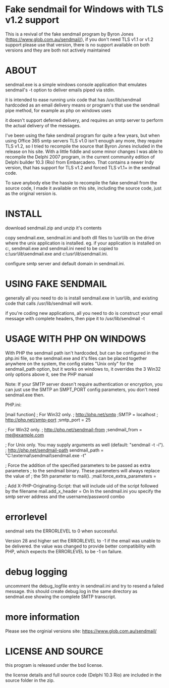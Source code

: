 # Fake sendmail for Windows with TLS v1.2 support
This is a revival of the fake sendmail program by Byron Jones (https://www.glob.com.au/sendmail/), if you don't need TLS v1.1 or v1.2 support please use that version, there is no support available on both versions and they are both not actively maintained

# ABOUT
sendmail.exe is a simple windows console application that emulates sendmail's -t option to deliver emails piped via stdin.

it is intended to ease running unix code that has /usr/lib/sendmail hardcoded as an email delivery means or program's that use the sendmail pipe method, for example as php on windows uses

it doesn't support deferred delivery, and requires an smtp server to perform the actual delivery of the messages.

I've been using the fake sendmail program for quite a few years, but when using Office 365 smtp servers TLS v1.0 isn't enough any more, they require TLS v1.2, so I tried to recompile the source that Byron Jones included in the release on his site. With a little fiddle and some minor changes I was able to recompile the Delphi 2007 program, in the current community edition of Delphi builder 10.3 (Rio) from Embarcadero. That contains a newer Indy version, that has support for TLS v1.2 and forced TLS v1.1+ in the sendmail code.

To save anybody else the hassle to recompile the fake sendmail from the source code, I made it available on this site, including the source code, just as the original version is.

# INSTALL
download sendmail.zip and unzip it's contents

copy sendmail.exe, sendmail.ini and both dll files to \usr\lib on the drive where the unix application is installed. eg. if your application is installed on c:\, sendmail.exe and sendmail.ini need to be copied to c:\usr\lib\sendmail.exe and c:\usr\lib\sendmail.ini.

configure smtp server and default domain in sendmail.ini.

# USING FAKE SENDMAIL
generally all you need to do is install sendmail.exe in \usr\lib, and existing code that calls /usr/lib/sendmail will work.

if you're coding new applications, all you need to do is construct your email message with complete headers, then pipe it to /usr/lib/sendmail -t

# USAGE WITH PHP ON WINDOWS
With PHP the sendmail path isn't hardcoded, but can be configured in the php.ini file, so the sendmail.exe and it's files can be placed together anywhere on the system, the config states "Unix only" for the sendmail_path option, but it works on windows to, it overrides the 3 Win32 only options above it, see the PHP manual

Note: If your SMTP server doesn't require authentication or encryption, you can just use the SMTP an SMPT_PORT config parameters, you don't need sendmail.exe then.

PHP.ini:

[mail function]
; For Win32 only.
; http://php.net/smtp
;SMTP = localhost
; http://php.net/smtp-port
;smtp_port = 25

; For Win32 only.
; http://php.net/sendmail-from
;sendmail_from = me@example.com

; For Unix only.  You may supply arguments as well (default: "sendmail -t -i").
; http://php.net/sendmail-path
sendmail_path = "C:\external\sendmail\sendmail.exe -t"

; Force the addition of the specified parameters to be passed as extra parameters
; to the sendmail binary. These parameters will always replace the value of
; the 5th parameter to mail().
;mail.force_extra_parameters =

; Add X-PHP-Originating-Script: that will include uid of the script followed by the filename
mail.add_x_header = On
In the sendmail.ini you specify the smtp server address and the username/password combo

# errorlevel
sendmail sets the ERRORLEVEL to 0 when successful.

Version 28 and higher set the ERRORLEVEL to -1 if the email was unable to be delivered.
the value was changed to provide better compatibility with PHP, which expects the ERRORLEVEL to be -1 on failure.

# debug logging
uncomment the debug_logfile entry in sendmail.ini and try to resend a failed message. this should create debug.log in the same directory as sendmail.exe showing the complete SMTP transcript.

# more information
Please see the orginial versions site: https://www.glob.com.au/sendmail/

# LICENSE AND SOURCE
this program is released under the bsd license.

the license details and full source code (Delphi 10.3 Rio) are included in the source folder in the zip.
